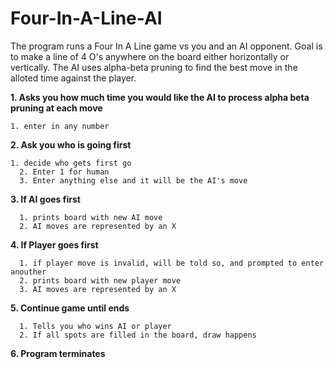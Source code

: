 # Four-In-A-Line-AI

The program runs a Four In A Line game vs you and an AI opponent. Goal is to make a line of 4 O's anywhere on the board either horizontally or vertically. The AI uses alpha-beta pruning to find the best move in the alloted time against the player.

**1. Asks you how much time you would like the AI to process alpha beta pruning at each move**

    1. enter in any number

**2. Ask you who is going first**

    1. decide who gets first go
	  2. Enter 1 for human
	  3. Enter anything else and it will be the AI's move 

**3. If AI goes first**

	  1. prints board with new AI move
	  2. AI moves are represented by an X

**4. If Player goes first**

	  1. if player move is invalid, will be told so, and prompted to enter anouther
	  2. prints board with new player move
	  3. AI moves are represented by an X

**5. Continue game until ends**

	  1. Tells you who wins AI or player 
	  2. If all spots are filled in the board, draw happens

**6. Program terminates**
